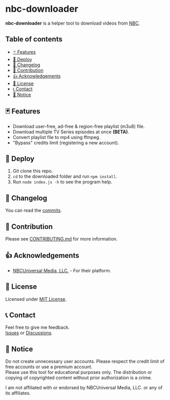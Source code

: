 # nbc-downloader

**nbc-downloader** is a helper tool to download videos from [NBC](https://nbc.com).

## Table of contents

- [🃏 Features](#-features)
- [🚀 Deploy](#-deploy)
- [📝 Changelog](#-changelog)
- [👏 Contribution](#-contribution)
- [👍 Acknowledgements](#-acknowledgements)
- [📜 License](#-license)
- [📞 Contact](#-contact)
- [📜 Notice](#-notice)

## 🃏 Features

- Download user-free, ad-free & region-free playlist (m3u8) file.
- Download multiple TV Series episodes at once **(BETA)**.
- Convert playlist file to mp4 using ffmpeg.
- "Bypass" credits limit (registering a new account).

## 🚀 Deploy

1. Git clone this repo.
2. `cd` to the downloaded folder and run `npm install`.
3. Run `node index.js -h` to see the program help.

## 📝 Changelog

You can read the [commits](../../commits).

## 👏 Contribution

Please see [CONTRIBUTING.md](CONTRIBUTING.md) for more information.

## 👍 Acknowledgements

- [NBCUniversal Media, LLC.](https://www.nbcuniversal.com/) - For their platform.

## 📜 License

Licensed under [MIT License](LICENSE.md).

## 📞 Contact

Feel free to give me feedback.  
[Issues](../../issues) or [Discussions](../../discussions).

## 📜 Notice

Do not create unnecessary user accounts. Please respect the credit limit of free accounts or use a premium account.  
Please use this tool for educational purposes only. The distribution or copying of copyrighted content without prior authorization is a crime.

I am not affiliated with or endorsed by NBCUniversal Media, LLC. or any of its affiliates.
